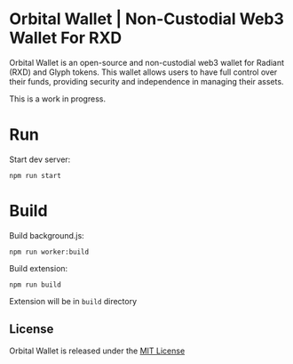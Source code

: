 # Orbital Wallet | Non-Custodial Web3 Wallet For RXD

Orbital Wallet is an open-source and non-custodial web3 wallet for Radiant (RXD) and Glyph tokens. This wallet allows users to have full control over their funds, providing security and independence in managing their assets.

This is a work in progress.

# Run

Start dev server:
```
npm run start
```

# Build

Build background.js:
```
npm run worker:build
```

Build extension:
```
npm run build
```

Extension will be in `build` directory

## License

Orbital Wallet is released under the [MIT License](https://opensource.org/licenses/MIT)
